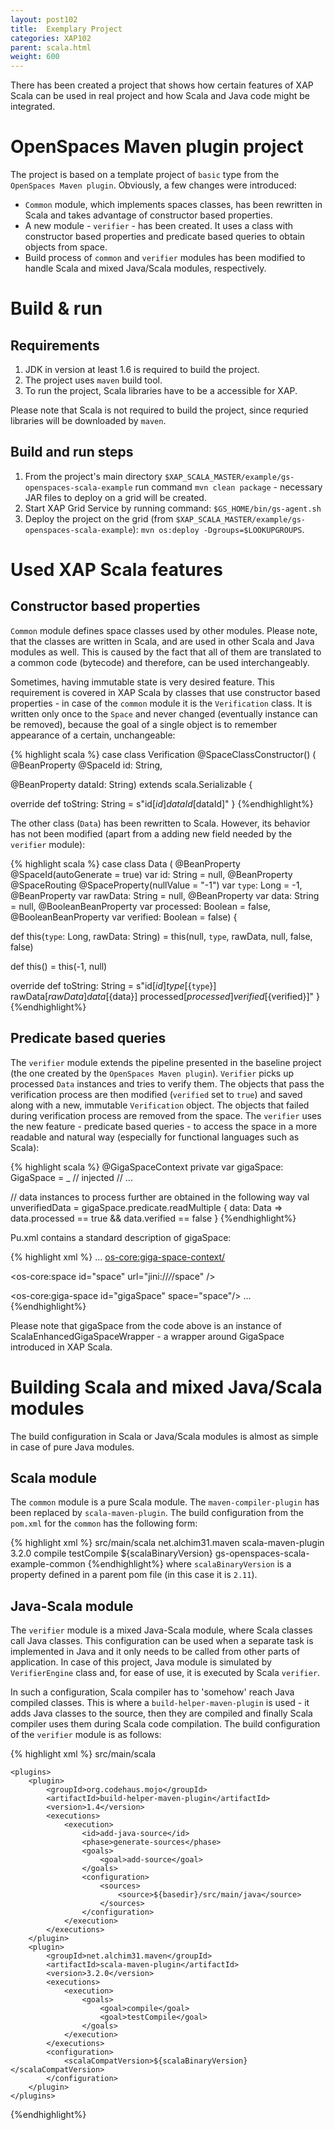 ```yaml
---
layout: post102
title:  Exemplary Project
categories: XAP102
parent: scala.html
weight: 600
---
```


There has been created a project that shows how certain features of XAP Scala can be used in real project and how Scala and Java code might be integrated.

# <a name="openspaces_maven_plugin_project"/>OpenSpaces Maven plugin project

The project is based on a template project of `basic` type from the `OpenSpaces Maven plugin`. Obviously, a few changes were introduced:

- `Common` module, which implements spaces classes, has been rewritten in Scala and takes advantage of constructor based properties.
- A new module - `verifier` - has been created. It uses a class with constructor based properties and predicate based queries to obtain objects from space.
- Build process of `common` and `verifier` modules has been modified to handle Scala and mixed Java/Scala modules, respectively.

# <a name="build_run"/>Build & run

## Requirements
1. JDK in version at least 1.6 is required to build the project.
2. The project uses `maven` build tool.
3. To run the project, Scala libraries have to be a accessible for XAP.

Please note that Scala is not required to build the project, since requried libraries will be downloaded by `maven`.

## Build and run steps
1. From the project's main directory `$XAP_SCALA_MASTER/example/gs-openspaces-scala-example` run command `mvn clean package` - necessary JAR files to deploy on a grid will be created.
2. Start XAP Grid Service by running command: `$GS_HOME/bin/gs-agent.sh`
3. Deploy the project on the grid (from `$XAP_SCALA_MASTER/example/gs-openspaces-scala-example`): `mvn os:deploy -Dgroups=$LOOKUPGROUPS`.

# <a name="used_xap_scala_features"/>Used XAP Scala features

## Constructor based properties

`Common` module defines space classes used by other modules. Please note, that the classes are written in Scala, and are used in other Scala and Java modules as well. This is caused by the fact that all of them are translated to a common code (bytecode) and therefore, can be used interchangeably.

Sometimes, having immutable state is very desired feature. This requirement is covered in XAP Scala by classes that use constructor based properties - in case of the `common` module it is the `Verification` class. It is written only once to the `Space` and never changed (eventually instance can be removed), because the goal of a single object is to remember appearance of a certain, unchangeable:

{% highlight scala %}
case class Verification @SpaceClassConstructor() (
  @BeanProperty
  @SpaceId
  id: String,

  @BeanProperty
  dataId: String) extends scala.Serializable {

  override def toString: String = s"id[$id] dataId[$dataId]"
}
{%endhighlight%}

The other class (`Data`) has been rewritten to Scala. However, its behavior has not been modified (apart from a adding new field needed by the `verifier` module):

{% highlight scala %}
case class Data (
  @BeanProperty @SpaceId(autoGenerate = true) var id: String = null,
  @BeanProperty @SpaceRouting @SpaceProperty(nullValue = "-1") var `type`: Long = -1,
  @BeanProperty var rawData: String = null,
  @BeanProperty var data: String = null,
  @BooleanBeanProperty var processed: Boolean = false,
  @BooleanBeanProperty var verified: Boolean = false) {

  def this(`type`: Long, rawData: String) = this(null, `type`, rawData, null, false, false)

  def this() = this(-1, null)

  override def toString: String = s"id[${id}] type[${`type`}] rawData[${rawData}] data[${data}] processed[${processed}] verified[${verified}]"
}
{%endhighlight%}

## Predicate based queries

The `verifier` module extends the pipeline presented in the baseline project (the one created by the `OpenSpaces Maven plugin`). `Verifier` picks up processed `Data` instances and tries to verify them. The objects that pass the verification process are then modified (`verified` set to `true`) and saved along with a new, immutable `Verification` object. The objects that failed during verification process are removed from the space. The `verifier` uses the new feature - predicate based queries - to access the space in a more readable and natural way (especially for functional languages such as Scala):

{% highlight scala %}
@GigaSpaceContext private var gigaSpace: GigaSpace = _ // injected
// ...

// data instances to process further are obtained in the following way
val unverifiedData = gigaSpace.predicate.readMultiple { data: Data => data.processed == true && data.verified == false }
{%endhighlight%}

Pu.xml contains a standard description of gigaSpace:

{% highlight xml %}
...
<os-core:giga-space-context/>

<os-core:space id="space" url="jini://*/*/space" />

<os-core:giga-space id="gigaSpace" space="space"/>
...
{%endhighlight%}

Please note that gigaSpace from the code above is an instance of ScalaEnhancedGigaSpaceWrapper - a wrapper around GigaSpace introduced in XAP Scala.

# <a name="building_scala_mixed_modules"/>Building Scala and mixed Java/Scala modules

The build configuration in Scala or Java/Scala modules is almost as simple in case of pure Java modules.

## Scala module

The `common` module is a pure Scala module. The `maven-compiler-plugin` has been replaced by `scala-maven-plugin`. The build configuration from the `pom.xml` for the `common` has the following form:

{% highlight xml %}
<build>
    <sourceDirectory>src/main/scala</sourceDirectory>
    <plugins>
        <plugin>
            <groupId>net.alchim31.maven</groupId>
            <artifactId>scala-maven-plugin</artifactId>
            <version>3.2.0</version>
            <executions>
                <execution>
                    <goals>
                        <goal>compile</goal>
                        <goal>testCompile</goal>
                    </goals>
                </execution>
            </executions>
            <configuration>
                <scalaCompatVersion>${scalaBinaryVersion}</scalaCompatVersion>
            </configuration>
        </plugin>
    </plugins>
    <finalName>gs-openspaces-scala-example-common</finalName>
</build>
{%endhighlight%}
where `scalaBinaryVersion` is a property defined in a parent pom file (in this case it is `2.11`).

## Java-Scala module

The `verifier` module is a mixed Java-Scala module, where Scala classes call Java classes. This configuration can be used when a separate task is implemented in Java and it only needs to be called from other parts of application. In case of this project, Java module is simulated by `VerifierEngine` class and, for ease of use, it is executed by Scala `verifier`.

In such a configuration, Scala compiler has to 'somehow' reach Java compiled classes. This is where a `build-helper-maven-plugin` is used - it adds Java classes to the source, then they are compiled and finally Scala compiler uses them during Scala code compilation. The build configuration of the `verifier` module is as follows:

{% highlight xml %}
<build>
    <sourceDirectory>src/main/scala</sourceDirectory>

    <plugins>
        <plugin>
            <groupId>org.codehaus.mojo</groupId>
            <artifactId>build-helper-maven-plugin</artifactId>
            <version>1.4</version>
            <executions>
                <execution>
                    <id>add-java-source</id>
                    <phase>generate-sources</phase>
                    <goals>
                        <goal>add-source</goal>
                    </goals>
                    <configuration>
                        <sources>
                            <source>${basedir}/src/main/java</source>
                        </sources>
                    </configuration>
                </execution>
            </executions>
        </plugin>
        <plugin>
            <groupId>net.alchim31.maven</groupId>
            <artifactId>scala-maven-plugin</artifactId>
            <version>3.2.0</version>
            <executions>
                <execution>
                    <goals>
                        <goal>compile</goal>
                        <goal>testCompile</goal>
                    </goals>
                </execution>
            </executions>
            <configuration>
                <scalaCompatVersion>${scalaBinaryVersion}</scalaCompatVersion>
            </configuration>
        </plugin>
    </plugins>
</build>
{%endhighlight%}